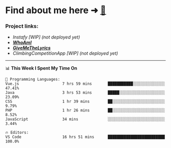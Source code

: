 # Find about me here ➜ [🧑](https://pauabella.dev)

### Project links:
- *Instafy [WIP] (not deployed yet)*
- ***[WhoAmI](https://pauabella.dev)***
- ***[GiveMeTheLyrics](https://pauabella.dev/GiveMeTheLyrics)***
- *ClimbingCompetitionApp [WIP] (not deployed yet)*

---
<!--START_SECTION:waka-->
📊 **This Week I Spent My Time On** 

```text
💬 Programming Languages: 
Vue.js                   7 hrs 59 mins       ███████████░░░░░░░░░░░░░░   47.41% 
Java                     3 hrs 53 mins       █████░░░░░░░░░░░░░░░░░░░░   23.09% 
CSS                      1 hr 39 mins        ██░░░░░░░░░░░░░░░░░░░░░░░   9.79% 
PHP                      1 hr 26 mins        ██░░░░░░░░░░░░░░░░░░░░░░░   8.52% 
JavaScript               34 mins             ░░░░░░░░░░░░░░░░░░░░░░░░░   3.44%

🔥 Editors: 
VS Code                  16 hrs 51 mins      █████████████████████████   100.0%

```


<!--END_SECTION:waka-->
